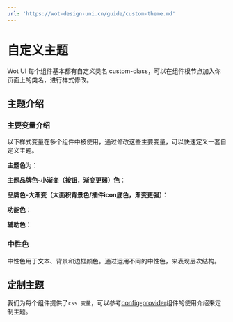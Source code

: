```yaml
---
url: 'https://wot-design-uni.cn/guide/custom-theme.md'
---
```

# 自定义主题

Wot UI 每个组件基本都有自定义类名 custom-class，可以在组件根节点加入你页面上的类名，进行样式修改。

## 主题介绍

### 主要变量介绍

以下样式变量在多个组件中被使用，通过修改这些主要变量，可以快速定义一套自定义主题。

**主题色**为：

**主题品牌色-小渐变（按钮，渐变更弱）色**：

**品牌色-大渐变（大面积背景色/插件icon底色，渐变更强）**：

**功能色**：

**辅助色**：

### 中性色

中性色用于文本、背景和边框颜色。通过运用不同的中性色，来表现层次结构。

## 定制主题

我们为每个组件提供了`css 变量`，可以参考[config-provider](../component/config-provider)组件的使用介绍来定制主题。
